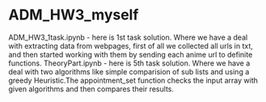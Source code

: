 # ADM_HW3_myself
ADM_HW3_1task.ipynb - here is 1st task solution. Where we have a deal with extracting data from webpages, first of all we collected all urls in txt, and then started working with them by sending each anime url to definite functions.
TheoryPart.ipynb - here is 5th task solution. Where we have a deal with two algorithms like simple comparision of sub lists and using a greedy Heuristic.The appointment_set function checks the input array with given algorithms and then compares their results.

